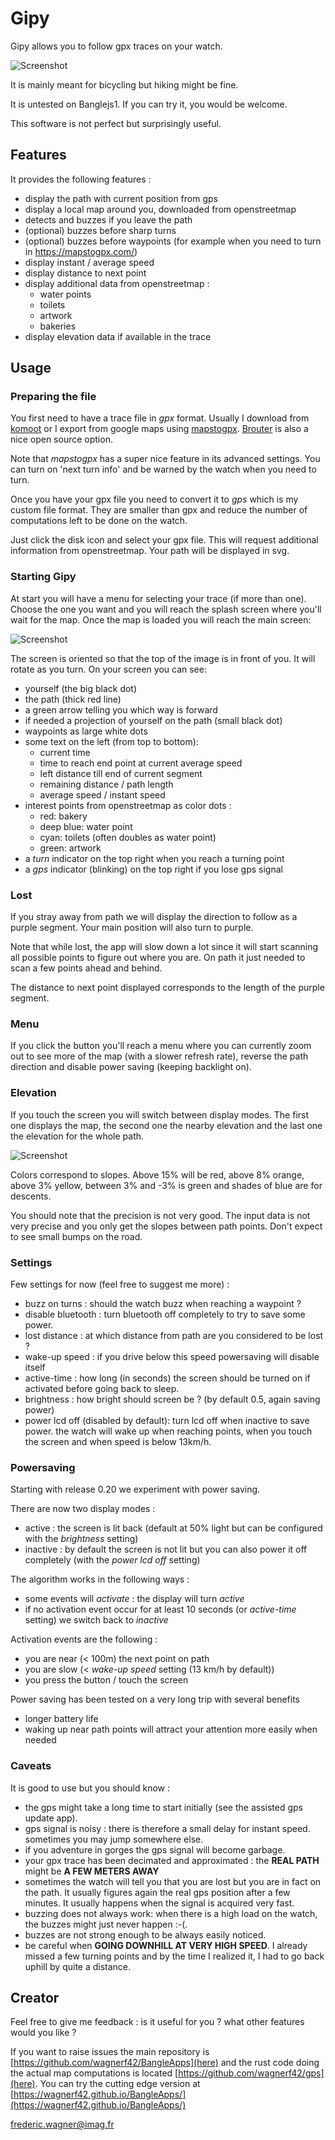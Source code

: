 # Gipy

Gipy allows you to follow gpx traces on your watch.

![Screenshot](splash.png)


It is mainly meant for bicycling but hiking might be fine.

It is untested on Banglejs1. If you can try it, you would be welcome.

This software is not perfect but surprisingly useful.

## Features

It provides the following features :

- display the path with current position from gps
- display a local map around you, downloaded from openstreetmap
- detects and buzzes if you leave the path
- (optional) buzzes before sharp turns
- (optional) buzzes before waypoints 
(for example when you need to turn in https://mapstogpx.com/)
- display instant / average speed
- display distance to next point
- display additional data from openstreetmap :
    - water points
    - toilets
    - artwork
    - bakeries
- display elevation data if available in the trace

## Usage

### Preparing the file

You first need to have a trace file in *gpx* format.
Usually I download from [komoot](https://www.komoot.com/) or I export
from google maps using [mapstogpx](https://mapstogpx.com/). [Brouter](https://brouter.damsy.net) is
also a nice open source option.

Note that *mapstogpx* has a super nice feature in its advanced settings.
You can turn on 'next turn info' and be warned by the watch when you need to turn.

Once you have your gpx file you need to convert it to *gps* which is my custom file format.
They are smaller than gpx and reduce the number of computations left to be done on the watch.

Just click the disk icon and select your gpx file.
This will request additional information from openstreetmap.
Your path will be displayed in svg.

### Starting Gipy

At start you will have a menu for selecting your trace (if more than one).
Choose the one you want and you will reach the splash screen where you'll wait for the map.
Once the map is loaded you will reach the main screen:

![Screenshot](legend.png)

The screen is oriented so that the top of the image is in front of you.
It will rotate as you turn.
On your screen you can see:

- yourself (the big black dot)
- the path (thick red line)
- a green arrow telling you which way is forward
- if needed a projection of yourself on the path (small black dot)
- waypoints as large white dots
- some text on the left (from top to bottom):
    * current time
    * time to reach end point at current average speed
    * left distance till end of current segment
    * remaining distance / path length
    * average speed / instant speed
- interest points from openstreetmap as color dots :
    * red: bakery
    * deep blue: water point
    * cyan: toilets (often doubles as water point)
    * green: artwork
- a *turn* indicator on the top right when you reach a turning point
- a *gps* indicator (blinking) on the top right if you lose gps signal

### Lost

If you stray away from path we will display the direction to follow as a purple segment. Your main position will also turn to purple.

Note that while lost, the app will slow down a lot since it will start scanning all possible points to figure out where you
are. On path it just needed to scan a few points ahead and behind.

The distance to next point displayed corresponds to the length of the purple segment.

### Menu

If you click the button you'll reach a menu where you can currently zoom out to see more of the map
(with a slower refresh rate), reverse the path direction and disable power saving (keeping backlight on).

### Elevation

If you touch the screen you will switch between display modes.
The first one displays the map, the second one the nearby elevation and the last one the elevation
for the whole path.

![Screenshot](heights.png)

Colors correspond to slopes.
Above 15% will be red, above 8% orange, above 3% yellow, between 3% and -3% is green and shades of blue
are for descents.

You should note that the precision is not very good. The input data is not very precise and you only get the
slopes between path points. Don't expect to see small bumps on the road.

### Settings

Few settings for now (feel free to suggest me more) :

- buzz on turns : should the watch buzz when reaching a waypoint ?
- disable bluetooth : turn bluetooth off completely to try to save some power. 
- lost distance : at which distance from path are you considered to be lost ?
- wake-up speed : if you drive below this speed powersaving will disable itself
- active-time : how long (in seconds) the screen should be turned on if activated before going back to sleep.
- brightness : how bright should screen be ? (by default 0.5, again saving power)
- power lcd off (disabled by default): turn lcd off when inactive to save power. the watch will wake up when reaching points,
when you touch the screen and when speed is below 13km/h.

### Powersaving

Starting with release 0.20 we experiment with power saving.

There are now two display modes :

- active : the screen is lit back (default at 50% light but can be configured with the *brightness* setting)
- inactive : by default the screen is not lit but you can also power it off completely (with the *power lcd off* setting)

The algorithm works in the following ways :

- some events will *activate* : the display will turn *active* 
- if no activation event occur for at least 10 seconds (or *active-time* setting) we switch back to *inactive*

Activation events are the following :

- you are near (< 100m) the next point on path
- you are slow (< *wake-up speed* setting (13 km/h by default))
- you press the button / touch the screen


Power saving has been tested on a very long trip with several benefits

- longer battery life
- waking up near path points will attract your attention more easily when needed

### Caveats

It is good to use but you should know :

- the gps might take a long time to start initially (see the assisted gps update app).
- gps signal is noisy : there is therefore a small delay for instant speed. sometimes you may jump somewhere else.
- if you adventure in gorges the gps signal will become garbage.
- your gpx trace has been decimated and approximated : the **REAL PATH** might be **A FEW METERS AWAY**
- sometimes the watch will tell you that you are lost but you are in fact on the path. It usually figures again
the real gps position after a few minutes. It usually happens when the signal is acquired very fast.
- buzzing does not always work: when there is a high load on the watch, the buzzes might just never happen :-(.
- buzzes are not strong enough to be always easily noticed.
- be careful when **GOING DOWNHILL AT VERY HIGH SPEED**. I already missed a few turning points and by the time I realized it,
I had to go back uphill by quite a distance.

## Creator

Feel free to give me feedback : is it useful for you ? what other features would you like ?

If you want to raise issues the main repository is [https://github.com/wagnerf42/BangleApps](here) and
the rust code doing the actual map computations is located [https://github.com/wagnerf42/gps](here).
You can try the cutting edge version at [https://wagnerf42.github.io/BangleApps/](https://wagnerf42.github.io/BangleApps/)

frederic.wagner@imag.fr
